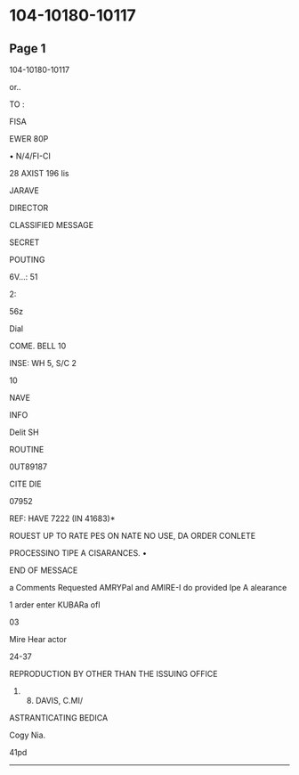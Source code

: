 # 104-10180-10117

## Page 1

104-10180-10117

or..

TO :

FISA

EWER 80P

• N/4/FI-CI

28 AXIST 196 lis

JARAVE

DIRECTOR

CLASSIFIED MESSAGE

SECRET

POUTING

6V...: 51

2:

56z

Dial

COME. BELL 10

INSE: WH 5, S/C 2

10

NAVE

INFO

Delit SH

ROUTINE

0UT89187

CITE DIE

07952

REF: HAVE 7222 (IN 41683)*

ROUEST UP TO RATE PES ON NATE NO USE, DA ORDER CONLETE

PROCESSINO TIPE A CISARANCES. •

END OF MESSACE

a Comments Requested AMRYPal and AMIRE-I do provided Ipe A alearance

1 arder enter KUBARa ofl

03

Mire Hear actor

24-37

REPRODUCTION BY OTHER THAN THE ISSUING OFFICE

1. 8. DAVIS, C.MI/

ASTRANTICATING BEDICA

Cogy Nia.

41pd

---

